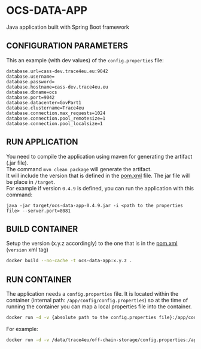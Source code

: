 # OCS-DATA-APP

Java application built with Spring Boot framework

## CONFIGURATION PARAMETERS
This an example (with dev values) of the `config.properties` file:

```
database.url=cass-dev.trace4eu.eu:9042
database.username=
database.password=
database.hostname=cass-dev.trace4eu.eu
database.dbname=ocs
database.port=9042
database.datacenter=GovPart1
database.clustername=Trace4eu
database.connection.max_requests=1024
database.connection.pool_remotesize=1
database.connection.pool_localsize=1
```

## RUN APPLICATION
You need to compile the application using maven for generating the artifact (.jar file).  
The command `mvn clean package` will generate the artifact.  
It will include the version that is defined in the [pom.xml](pom.xml) file. The jar file will be place in `/target`.  
For example if version `0.4.9` is defined, you can run the application with this command:
```
java -jar target/ocs-data-app-0.4.9.jar -i <path to the properties file> --server.port=8081
```

## BUILD CONTAINER
Setup the version (x.y.z accordingly) to the one that is in the [pom.xml](./pom.xml) (`version` xml tag)
```sh
docker build --no-cache -t ocs-data-app:x.y.z .
```

## RUN CONTAINER
The application needs a `config.properties` file. It is located within the container (internal path: `/app/config/config.properties`) so at the time of running the container you can map a local properties file into the container.
```sh
docker run -d -v {absolute path to the config.properties file}:/app/config/config.properties -p {hostPort}:8081 --name ocs-data-app ocs-data-app:x.y.z
```
For example:
```sh
docker run -d -v /data/trace4eu/off-chain-storage/config.properties:/app/config/config.properties -p 8081:8081 --name ocs-data-app ocs-data-app:0.4.9
```
